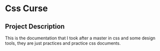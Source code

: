 # Css Curse

## Project Description
This is the documentation that I took after a master in css and some design tools, they are just practices and practice css documents.